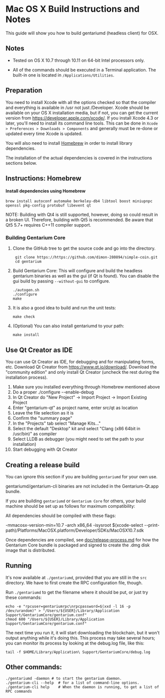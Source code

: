 Mac OS X Build Instructions and Notes
====================================
This guide will show you how to build gentariumd (headless client) for OSX.

Notes
-----

* Tested on OS X 10.7 through 10.11 on 64-bit Intel processors only.

* All of the commands should be executed in a Terminal application. The
built-in one is located in `/Applications/Utilities`.

Preparation
-----------

You need to install Xcode with all the options checked so that the compiler
and everything is available in /usr not just /Developer. Xcode should be
available on your OS X installation media, but if not, you can get the
current version from https://developer.apple.com/xcode/. If you install
Xcode 4.3 or later, you'll need to install its command line tools. This can
be done in `Xcode > Preferences > Downloads > Components` and generally must
be re-done or updated every time Xcode is updated.

You will also need to install [Homebrew](http://brew.sh) in order to install library
dependencies.

The installation of the actual dependencies is covered in the instructions
sections below.

Instructions: Homebrew
----------------------

#### Install dependencies using Homebrew

    brew install autoconf automake berkeley-db4 libtool boost miniupnpc openssl pkg-config protobuf libevent qt

NOTE: Building with Qt4 is still supported, however, doing so could result in a broken UI. Therefore, building with Qt5 is recommended. Be aware that Qt5 5.7+ requires C++11 compiler support.

### Building Gentarium Core

1. Clone the GitHub tree to get the source code and go into the directory.

        git clone https://https://github.com/dimon-280894/simple-coin.git
        cd gentarium

2.  Build Gentarium Core:
    This will configure and build the headless gentarium binaries as well as the gui (if Qt is found).
    You can disable the gui build by passing `--without-gui` to configure.

        ./autogen.sh
        ./configure
        make

3.  It is also a good idea to build and run the unit tests:

        make check

4.  (Optional) You can also install gentariumd to your path:

        make install

Use Qt Creator as IDE
------------------------
You can use Qt Creator as IDE, for debugging and for manipulating forms, etc.
Download Qt Creator from https://www.qt.io/download/. Download the "community edition" and only install Qt Creator (uncheck the rest during the installation process).

1. Make sure you installed everything through Homebrew mentioned above
2. Do a proper ./configure --enable-debug
3. In Qt Creator do "New Project" -> Import Project -> Import Existing Project
4. Enter "gentarium-qt" as project name, enter src/qt as location
5. Leave the file selection as it is
6. Confirm the "summary page"
7. In the "Projects" tab select "Manage Kits..."
8. Select the default "Desktop" kit and select "Clang (x86 64bit in /usr/bin)" as compiler
9. Select LLDB as debugger (you might need to set the path to your installation)
10. Start debugging with Qt Creator

Creating a release build
------------------------
You can ignore this section if you are building `gentariumd` for your own use.

gentariumd/gentarium-cli binaries are not included in the Gentarium-Qt.app bundle.

If you are building `gentariumd` or `Gentarium Core` for others, your build machine should be set up
as follows for maximum compatibility:

All dependencies should be compiled with these flags:

 -mmacosx-version-min=10.7
 -arch x86_64
 -isysroot $(xcode-select --print-path)/Platforms/MacOSX.platform/Developer/SDKs/MacOSX10.7.sdk

Once dependencies are compiled, see [doc/release-process.md](release-process.md) for how the Gentarium Core
bundle is packaged and signed to create the .dmg disk image that is distributed.

Running
-------

It's now available at `./gentariumd`, provided that you are still in the `src`
directory. We have to first create the RPC configuration file, though.

Run `./gentariumd` to get the filename where it should be put, or just try these
commands:

    echo -e "rpcuser=gentariumrpc\nrpcpassword=$(xxd -l 16 -p /dev/urandom)" > "/Users/${USER}/Library/Application Support/GentariumCore/gentarium.conf"
    chmod 600 "/Users/${USER}/Library/Application Support/GentariumCore/gentarium.conf"

The next time you run it, it will start downloading the blockchain, but it won't
output anything while it's doing this. This process may take several hours;
you can monitor its process by looking at the debug.log file, like this:

    tail -f $HOME/Library/Application\ Support/GentariumCore/debug.log

Other commands:
-------

    ./gentariumd -daemon # to start the gentarium daemon.
    ./gentarium-cli --help  # for a list of command-line options.
    ./gentarium-cli help    # When the daemon is running, to get a list of RPC commands
